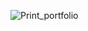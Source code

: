![Print_portfolio](https://github.com/Mathewus/Portfolio/assets/89493883/77465e37-320d-4f23-a818-0433dfa87f5c)
